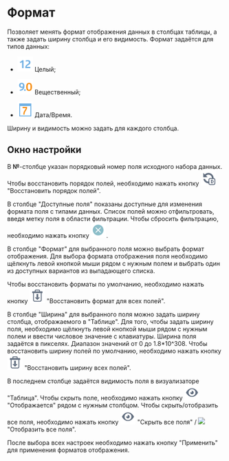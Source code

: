 # Формат

Позволяет менять формат отображения данных в столбцах таблицы, а также задать ширину столбца и его видимость.
Формат задаётся для типов данных:

* ![](../../media/app/icons/datatype_18/datatype_default-02.svg) Целый;

* ![](../../media/app/icons/datatype_18/datatype_default-03.svg) Вещественный;

* ![](../../media/app/icons/datatype_18/datatype_default-05.svg) Дата/Время.

Ширину и видимость можно задать для каждого столбца.

## Окно настройки

В **№**-столбце указан порядковый номер поля исходного набора данных.
Чтобы восстановить порядок полей, необходимо нажать кнопку ![](../../media/app/visualization/table/toolbar_18_139.svg) "Восстановить порядок полей".

В столбце "Доступные поля" показаны доступные для изменения формата поля с типами данных. Список полей можно отфильтровать, введя метку поля в области фильтрации. Чтобы сбросить фильтрацию, необходимо нажать кнопку ![](../../media/app/visualization/table/clean.svg).

В столбце "Формат" для выбранного поля можно выбрать формат отображения. Для выбора формата отображения поля необходимо щёлкнуть левой кнопкой мыши рядом с нужным полем и выбрать один из доступных вариантов из выпадающего списка.

Чтобы восстановить форматы по умолчанию, необходимо нажать кнопку ![](../../media/app/visualization/table/toolbar_18_127.svg) "Восстановить формат для всех полей".

В столбце "Ширина" для выбранного поля можно задать ширину столбца, отображаемого в "Таблице". Для того, чтобы задать ширину поля, необходимо щёлкнуть левой кнопкой мыши рядом с нужным полем и ввести числовое значение с клавиатуры. Ширина поля задаётся в пикселях. Диапазон значений от 0 до 1.8*10^308.
Чтобы восстановить ширину полей по умолчанию, необходимо нажать кнопку ![](../../media/app/visualization/table/toolbar_18_127.svg) "Восстановить ширину всех полей".

В последнем столбце задаётся видимость поля в визуализаторе "Таблица". Чтобы скрыть поле, необходимо нажать кнопку ![](../../media/app/visualization/table/eye.svg) "Отображается" рядом с нужным столбцом.
Чтобы скрыть/отобразить все поля, необходимо нажать кнопку ![](../../media/app/visualization/table/eye.svg) "Скрыть все поля" / ![](../../media/app/visualization/table/eye_off.svg) "Отобразить все поля".

После выбора всех настроек необходимо нажать кнопку "Применить" для применения форматов отображения.
